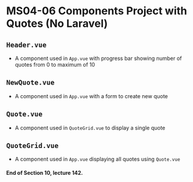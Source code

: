 # MS04-06 Components Project with Quotes (No Laravel)
## `Header.vue`
* A component used in `App.vue` with progress bar showing number of quotes from 0 to maximum of 10

## `NewQuote.vue`
* A component used in `App.vue` with a form to create new quote

## `Quote.vue`
* A component used in `QuoteGrid.vue` to display a single quote

## `QuoteGrid.vue`
* A component used in `App.vue` displaying all quotes using `Quote.vue` 

#### End of Section 10, lecture 142.
